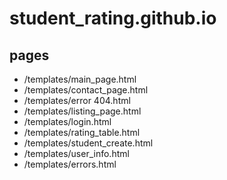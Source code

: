 # student_rating.github.io

## pages
- /templates/main_page.html
- /templates/contact_page.html
- /templates/error 404.html
- /templates/listing_page.html
- /templates/login.html
- /templates/rating_table.html
- /templates/student_create.html
- /templates/user_info.html
- /templates/errors.html